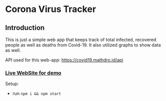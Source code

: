 # Corona Virus Tracker

## Introduction

This is just a simple web app that keeps track of total infected, recovered people as well as deaths from Covid-19. It also utilized graphs to show data as well.

API used for this web-app: https://covid19.mathdro.id/api

### [Live WebSite for demo](https://covid19-tracker-by-bilal.web.app/)

Setup:

- run `npm i && npm start`
